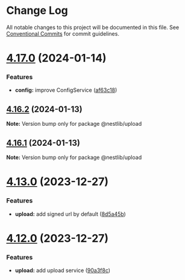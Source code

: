 # Change Log

All notable changes to this project will be documented in this file.
See [Conventional Commits](https://conventionalcommits.org) for commit guidelines.

# [4.17.0](https://github.com/lskjs/lskjs/compare/v4.16.3...v4.17.0) (2024-01-14)


### Features

* **config:** improve ConfigService ([af63c18](https://github.com/lskjs/lskjs/commit/af63c184a5269fc3e22af6ba391cdd178099aad8))





## [4.16.2](https://github.com/lskjs/lskjs/compare/v4.16.1...v4.16.2) (2024-01-13)

**Note:** Version bump only for package @nestlib/upload





## [4.16.1](https://github.com/lskjs/lskjs/compare/v4.16.0...v4.16.1) (2024-01-13)

**Note:** Version bump only for package @nestlib/upload





# [4.13.0](https://github.com/lskjs/lskjs/compare/v4.12.0...v4.13.0) (2023-12-27)


### Features

* **upload:** add signed url by default ([8d5a45b](https://github.com/lskjs/lskjs/commit/8d5a45bd975ee9fbc03760851001b96eb81aef21))





# [4.12.0](https://github.com/lskjs/lskjs/compare/v4.11.0...v4.12.0) (2023-12-27)


### Features

* **upload:** add upload service ([90a3f8c](https://github.com/lskjs/lskjs/commit/90a3f8c8f4b7dd953d27ee784124479aded02ad2))
